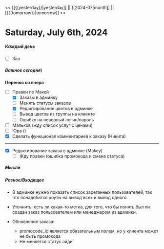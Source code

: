 << [[{{yesterday}}|yesterday]] || [[2024-07|month]] || [[{{tomorrow}}|tomorrow]] >>

# Saturday, July 6th, 2024

##### Каждый день
- [ ] Зал


##### Важное сегодня\
**Перенос со вчера**
- [ ] Правки по Макей
	- [x] Заказы в админку
	- [ ] Менять статусы заказов
	- [x] Редактирование цветов в админке
	- [ ] Вывод цветов из группы на клиенте
	- [ ] Ошибку на неверный логин/пароль
	
- [ ] Мальков (жду список услуг с ценами)
- [ ] Юра ()
- [x] Сделать функционал комментариев к заказу (Никита)
---
- [x] Редактирование заказа в админке (Makey) 
	- [ ] Жду правки (ошибка промокода и смена статуса)
##### Мысли

##### Разное/Входящее
- В админке нужно показать список зареганных пользователей, так что понадобится роуты на вывод всех и вывод одного.

- Уточнить: есть ли какая-то метка, для того, что бы понять был ли создан заказ пользователем или менеджером из админки.

- Обновление заказа: 
	- promocode_id является обязательным полем, но у клиента может не быть промокода
	- Не меняется статус айди


